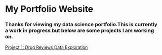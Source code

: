 # My Portfolio Website

### Thanks for viewing my data science portfolio.This is currently a work in progress but below are some projects I am working on.

[Project 1: Drug Reviews Data Exploration](https://github.com/sal1143/drug-reviews)
